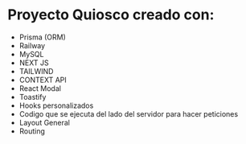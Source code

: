 # Proyecto Quiosco creado con: 
+ Prisma  (ORM)
+ Railway
+ MySQL 
+ NEXT JS
+ TAILWIND
+ CONTEXT API
+ React Modal
+ Toastify
+ Hooks personalizados
+ Codigo que se ejecuta del lado del servidor para hacer peticiones 
+ Layout General 
+ Routing 
